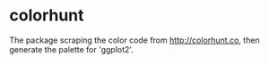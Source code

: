 # colorhunt

The package scraping the color code from http://colorhunt.co, then generate the palette for 'ggplot2'.
